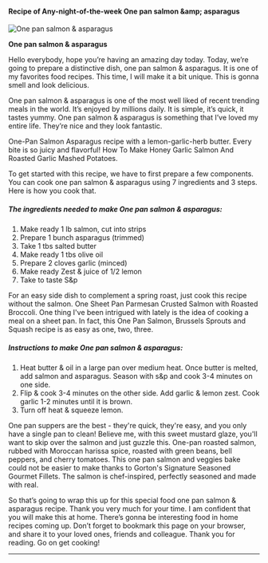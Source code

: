            

#### Recipe of Any-night-of-the-week One pan salmon &amp;amp; asparagus

![One pan salmon &amp; asparagus](https://img-global.cpcdn.com/recipes/af8da3f62b7de6ce/751x532cq70/one-pan-salmon-asparagus-recipe-main-photo.jpg)

**One pan salmon &amp; asparagus**

Hello everybody, hope you’re having an amazing day today. Today, we’re going to prepare a distinctive dish, one pan salmon & asparagus. It is one of my favorites food recipes. This time, I will make it a bit unique. This is gonna smell and look delicious.

One pan salmon & asparagus is one of the most well liked of recent trending meals in the world. It’s enjoyed by millions daily. It is simple, it’s quick, it tastes yummy. One pan salmon & asparagus is something that I’ve loved my entire life. They’re nice and they look fantastic.

One-Pan Salmon Asparagus recipe with a lemon-garlic-herb butter. Every bite is so juicy and flavorful! How To Make Honey Garlic Salmon And Roasted Garlic Mashed Potatoes.

To get started with this recipe, we have to first prepare a few components. You can cook one pan salmon & asparagus using 7 ingredients and 3 steps. Here is how you cook that.

##### The ingredients needed to make One pan salmon & asparagus:

1.  Make ready 1 lb salmon, cut into strips
2.  Prepare 1 bunch asparagus (trimmed)
3.  Take 1 tbs salted butter
4.  Make ready 1 tbs olive oil
5.  Prepare 2 cloves garlic (minced)
6.  Make ready Zest & juice of 1/2 lemon
7.  Take to taste S&p

For an easy side dish to complement a spring roast, just cook this recipe without the salmon. One Sheet Pan Parmesan Crusted Salmon with Roasted Broccoli. One thing I've been intrigued with lately is the idea of cooking a meal on a sheet pan. In fact, this One Pan Salmon, Brussels Sprouts and Squash recipe is as easy as one, two, three.

##### Instructions to make One pan salmon & asparagus:

1.  Heat butter & oil in a large pan over medium heat. Once butter is melted, add salmon and asparagus. Season with s&p and cook 3-4 minutes on one side.
2.  Flip & cook 3-4 minutes on the other side. Add garlic & lemon zest. Cook garlic 1-2 minutes until it is brown.
3.  Turn off heat & squeeze lemon.

One pan suppers are the best - they're quick, they're easy, and you only have a single pan to clean! Believe me, with this sweet mustard glaze, you'll want to skip over the salmon and just guzzle this. One-pan roasted salmon, rubbed with Moroccan harissa spice, roasted with green beans, bell peppers, and cherry tomatoes. This one pan salmon and veggies bake could not be easier to make thanks to Gorton's Signature Seasoned Gourmet Fillets. The salmon is chef-inspired, perfectly seasoned and made with real.

So that’s going to wrap this up for this special food one pan salmon & asparagus recipe. Thank you very much for your time. I am confident that you will make this at home. There’s gonna be interesting food in home recipes coming up. Don’t forget to bookmark this page on your browser, and share it to your loved ones, friends and colleague. Thank you for reading. Go on get cooking!

* * *